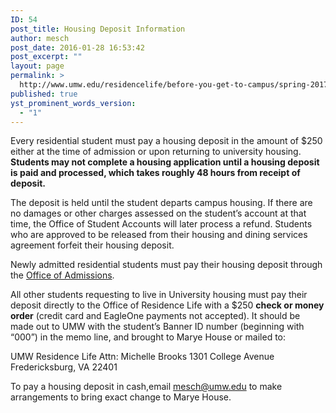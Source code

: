 ```yaml
---
ID: 54
post_title: Housing Deposit Information
author: mesch
post_date: 2016-01-28 16:53:42
post_excerpt: ""
layout: page
permalink: >
  http://www.umw.edu/residencelife/before-you-get-to-campus/spring-2017-housing-information/housing-deposit/
published: true
yst_prominent_words_version:
  - "1"
---
```

Every residential student must pay a housing deposit in the amount of $250 either at the time of admission or upon returning to university housing. <strong>Students may not complete a housing application until a housing deposit is paid and processed, which takes roughly 48 hours from receipt of deposit.</strong>

The deposit is held until the student departs campus housing. If there are no damages or other charges assessed on the student’s account at that time, the Office of Student Accounts will later process a refund. Students who are approved to be released from their housing and dining services agreement forfeit their housing deposit.

Newly admitted residential students must pay their housing deposit through the <a href="http://www.umw.edu/admissions/">Office of Admissions</a>.

All other students requesting to live in University housing must pay their deposit directly to the Office of Residence Life with a $250 <strong>check or money order</strong> (credit card and EagleOne payments not accepted). It should be made out to UMW with the student’s Banner ID number (beginning with “000”) in the memo line, and brought to Marye House or mailed to:

UMW Residence Life
Attn: Michelle Brooks
1301 College Avenue
Fredericksburg, VA 22401

To pay a housing deposit in cash,email <a href="mailto:mesch@umw.edu">mesch@umw.edu</a> to make arrangements to bring exact change to Marye House.